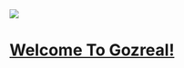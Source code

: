 <img src="https://img-blog.csdnimg.cn/34b21ee183a9430d95b7ab76d4068208.png#pic_center">

# [Welcome To Gozreal!](https://github.com/gozreal)